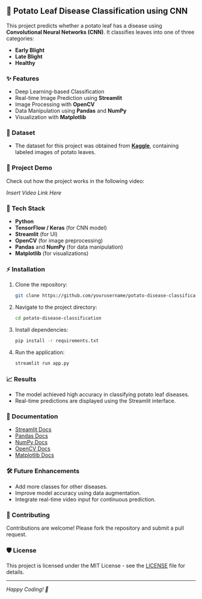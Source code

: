 ## 🌿 Potato Leaf Disease Classification using CNN

This project predicts whether a potato leaf has a disease using **Convolutional Neural Networks (CNN)**. It classifies leaves into one of three categories:
- **Early Blight**
- **Late Blight**
- **Healthy**

### ✨ Features
- Deep Learning-based Classification
- Real-time Image Prediction using **Streamlit**
- Image Processing with **OpenCV**
- Data Manipulation using **Pandas** and **NumPy**
- Visualization with **Matplotlib**

### 📅 Dataset
- The dataset for this project was obtained from **[Kaggle](https://www.kaggle.com/datasets/arjuntejaswi/plant-village)**, containing labeled images of potato leaves.

### 🎥 Project Demo
Check out how the project works in the following video:

*Insert Video Link Here*

### 🚀 Tech Stack
- **Python**
- **TensorFlow / Keras** (for CNN model)
- **Streamlit** (for UI)
- **OpenCV** (for image preprocessing)
- **Pandas** and **NumPy** (for data manipulation)
- **Matplotlib** (for visualizations)

### ⚡ Installation
1. Clone the repository:
    ```bash
    git clone https://github.com/yourusername/potato-disease-classification.git
    ```
2. Navigate to the project directory:
    ```bash
    cd potato-disease-classification
    ```
3. Install dependencies:
    ```bash
    pip install -r requirements.txt
    ```
4. Run the application:
    ```bash
    streamlit run app.py
    ```

### 📈 Results
- The model achieved high accuracy in classifying potato leaf diseases.
- Real-time predictions are displayed using the Streamlit interface.

### 📖 Documentation
- [Streamlit Docs](https://docs.streamlit.io/)
- [Pandas Docs](https://pandas.pydata.org/docs/)
- [NumPy Docs](https://numpy.org/doc/stable/)
- [OpenCV Docs](https://docs.opencv.org/)
- [Matplotlib Docs](https://matplotlib.org/stable/contents.html)

### 🛠 Future Enhancements
- Add more classes for other diseases.
- Improve model accuracy using data augmentation.
- Integrate real-time video input for continuous prediction.

### 👥 Contributing
Contributions are welcome! Please fork the repository and submit a pull request.

### 🛡️ License
This project is licensed under the MIT License - see the [LICENSE](LICENSE) file for details.

---
*Happy Coding! 🚀*

